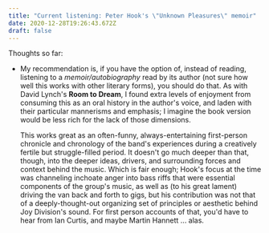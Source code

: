 ```yaml
---
title: "Current listening: Peter Hook's \"Unknown Pleasures\" memoir"
date: 2020-12-28T19:26:43.672Z
draft: false
---
```

Thoughts so far:

* My recommendation is, if you have the option of, instead of reading, listening to a *memoir/autobiography* read by its author (not sure how well this works with other literary forms), you should do that. As with David Lynch's **Room to Dream**, I found extra levels of enjoyment from consuming this as an oral history in the author's voice, and laden with their particular mannerisms and emphasis; I imagine the book version would be less rich for the lack of those dimensions.

  This works great as an often-funny, always-entertaining first-person chronicle and chronology of the band's experiences during a creatively fertile but struggle-filled period. It doesn't go much deeper than that, though, into the deeper ideas, drivers, and surrounding forces and context behind the music. Which is fair enough; Hook's focus at the time was channeling inchoate anger into bass riffs that were essential components of the group's music, as well as (to his great lament) driving the van back and forth to gigs, but his contribution was not that of a deeply-thought-out organizing set of principles or aesthetic behind Joy Division's sound. For first person accounts of that, you'd have to hear from Ian Curtis, and maybe Martin Hannett ... alas.